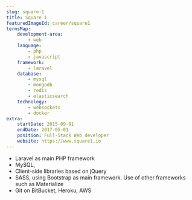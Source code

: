 ```yaml
---
slug: square-1
title: Square 1
featuredImageId: career/square1
termsMap:
    development-area:
        - web
    language:
        - php
        - javascript
    framework:
        - laravel
    database:
        - mysql
        - mongodb
        - redis
        - elasticsearch
    technology:
        - websockets
        - docker
extra:
    startDate: 2015-09-01
    endDate: 2017-05-01
    position: Full-Stack Web developer
    website: https://www.square1.io
---
```


* Laravel as main PHP framework
* MySQL,
* Client-side libraries based on jQuery
* SASS, using Bootstrap as main framework. Use of other frameworks such as Materialize
* Git on BitBucket, Heroku, AWS